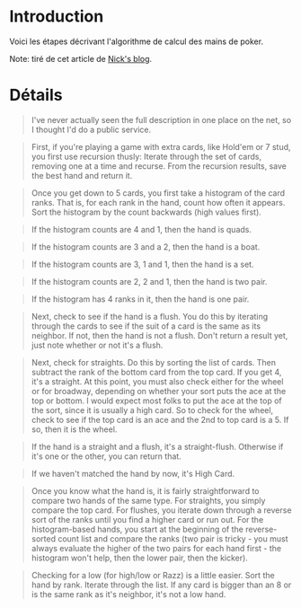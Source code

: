 # Introduction #

Voici les étapes décrivant l'algorithme de calcul des mains de poker.

Note: tiré de cet article de [Nick's blog](http://www.kfu.com/~nsayer/blog/2007/07/algorithm-for-evaluating-poker-hands.html).

# Détails #

> I've never actually seen the full description in one place on the net, so I thought I'd  do a public service.

> First, if you're playing a game with extra cards, like Hold'em or 7 stud, you first use recursion thusly: Iterate through the set of cards, removing one at a time and recurse. From the recursion results, save the best hand and return it.

> Once you get down to 5 cards, you first take a histogram of the card ranks. That is, for each rank in the hand, count how often it appears. Sort the histogram by the count  backwards (high values first).

> If the histogram counts are 4 and 1, then the hand is quads.

> If the histogram counts are 3 and a 2, then the hand is a boat.

> If the histogram counts are 3, 1 and 1, then the hand is a set.

> If the histogram counts are 2, 2 and 1, then the hand is two pair.

> If the histogram has 4 ranks in it, then the hand is one pair.

> Next, check to see if the hand is a flush. You do this by iterating through the cards to see if the suit of a card is the same as its neighbor. If not, then the hand is not a flush. Don't return a result yet, just note whether or not it's a flush.

> Next, check for straights. Do this by sorting the list of cards. Then subtract the rank of the bottom card from the top card. If you get 4, it's a straight. At this point, you must also check either for the wheel or for broadway, depending on whether your sort puts the ace at the top or bottom. I would expect most folks to put the ace at the top of the sort, since it is usually a high card. So to check for the wheel, check to see if the top card is an ace and the 2nd to top card is a 5. If so, then it is the wheel.

> If the hand is a straight and a flush, it's a straight-flush. Otherwise if it's one or the other, you can return that.

> If we haven't matched the hand by now, it's High Card.

> Once you know what the hand is, it is fairly straightforward to compare two hands of the same type. For straights, you simply compare the top card. For flushes, you iterate down through a reverse sort of the ranks until you find a higher card or run out. For the histogram-based hands, you start at the beginning of the reverse-sorted count list and compare the ranks (two pair is tricky - you must always evaluate the higher of the two pairs for each hand first - the histogram won't help, then the lower pair, then the kicker).

> Checking for a low (for high/low or Razz) is a little easier. Sort the hand by rank. Iterate through the list. If any card is bigger than an 8 or is the same rank as it's neighbor, it's not a low hand.